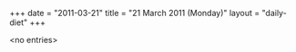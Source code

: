 +++
date = "2011-03-21"
title = "21 March 2011 (Monday)"
layout = "daily-diet"
+++


\<no entries\>
